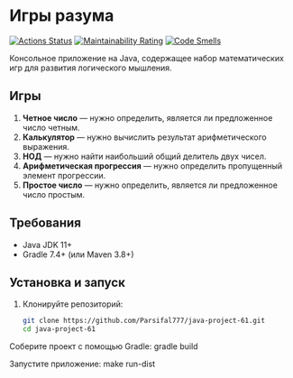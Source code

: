 # Игры разума

[![Actions Status](https://github.com/Parsifal777/java-project-61/actions/workflows/hexlet-check.yml/badge.svg)](https://github.com/Parsifal777/java-project-61/actions)
[![Maintainability Rating](https://sonarcloud.io/api/project_badges/measure?project=Parsifal777_java-project-61&metric=sqale_rating)](https://sonarcloud.io/summary/new_code?id=Parsifal777_java-project-61)
[![Code Smells](https://sonarcloud.io/api/project_badges/measure?project=Parsifal777_java-project-61&metric=code_smells)](https://sonarcloud.io/summary/new_code?id=Parsifal777_java-project-61)

Консольное приложение на Java, содержащее набор математических игр для развития логического мышления.

## Игры

1. **Четное число** — нужно определить, является ли предложенное число четным.  
2. **Калькулятор** — нужно вычислить результат арифметического выражения.  
3. **НОД** — нужно найти наибольший общий делитель двух чисел.  
4. **Арифметическая прогрессия** — нужно определить пропущенный элемент прогрессии.  
5. **Простое число** — нужно определить, является ли предложенное число простым.  

## Требования

- Java JDK 11+
- Gradle 7.4+ (или Maven 3.8+)

## Установка и запуск

1. Клонируйте репозиторий:
   ```bash
   git clone https://github.com/Parsifal777/java-project-61.git
   cd java-project-61

Соберите проект с помощью Gradle:
gradle build

Запустите приложение:
make run-dist
